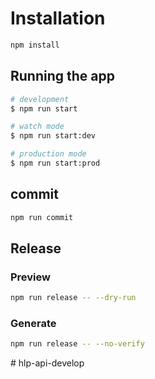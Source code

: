 # Installation

```bash
npm install
```

## Running the app

```bash
# development
$ npm run start

# watch mode
$ npm run start:dev

# production mode
$ npm run start:prod
```

## commit

```bash
npm run commit
```

## Release

### Preview

```bash
npm run release -- --dry-run
```

### Generate

```bash
npm run release -- --no-verify
```
#   h l p - a p i - d e v e l o p  
 